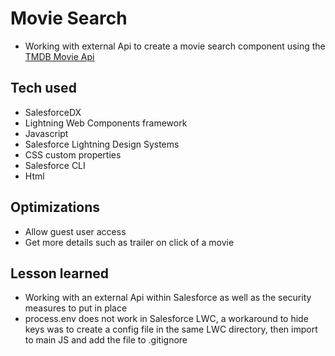 # Movie Search

- Working with external Api to create a movie search component using the [TMDB Movie Api](https://developers.themoviedb.org/3/movies/get-movie-details)



<!-- ![memorygame](https://user-images.githubusercontent.com/100381663/234882144-706e52fa-bf19-4fe3-bc85-d2fd11dd26f4.gif) -->

## Tech used

- SalesforceDX 
- Lightning Web Components framework
- Javascript
- Salesforce Lightning Design Systems
- CSS custom properties
- Salesforce CLI
- Html

## Optimizations

- Allow guest user access
- Get more details such as trailer on click of a movie

## Lesson learned
- Working with an external Api within Salesforce as well as the security measures to put in place
- process.env does not work in Salesforce LWC, a workaround to hide keys was to create a config file in the same LWC directory, then import to main JS and add the file to .gitignore 

